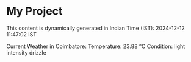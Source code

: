 # My Project

This content is dynamically generated in Indian Time (IST): 2024-12-12 11:47:02 IST


Current Weather in Coimbatore:
Temperature: 23.88 °C
Condition: light intensity drizzle
